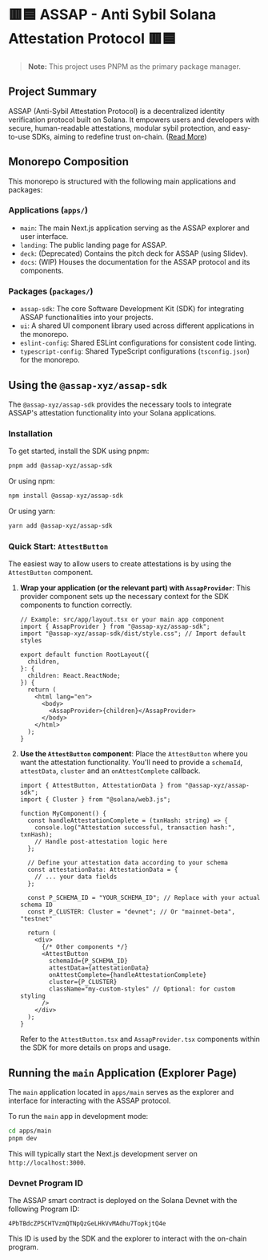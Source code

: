 # 🟥🟦 ASSAP - Anti Sybil Solana Attestation Protocol 🟥🟦

> **Note:** This project uses PNPM as the primary package manager.

## Project Summary

ASSAP (Anti-Sybil Attestation Protocol) is a decentralized identity verification protocol built on Solana. It empowers users and developers with secure, human-readable attestations, modular sybil protection, and easy-to-use SDKs, aiming to redefine trust on-chain. ([Read More](https://www.assap.xyz/))

## Monorepo Composition

This monorepo is structured with the following main applications and packages:

### Applications (`apps/`)

- `main`: The main Next.js application serving as the ASSAP explorer and user interface.
- `landing`: The public landing page for ASSAP.
- `deck`: (Deprecated) Contains the pitch deck for ASSAP (using Slidev).
- `docs`: (WIP) Houses the documentation for the ASSAP protocol and its components.

### Packages (`packages/`)

- `assap-sdk`: The core Software Development Kit (SDK) for integrating ASSAP functionalities into your projects.
- `ui`: A shared UI component library used across different applications in the monorepo.
- `eslint-config`: Shared ESLint configurations for consistent code linting.
- `typescript-config`: Shared TypeScript configurations (`tsconfig.json`) for the monorepo.

## Using the `@assap-xyz/assap-sdk`

The `@assap-xyz/assap-sdk` provides the necessary tools to integrate ASSAP's attestation functionality into your Solana applications.

### Installation

To get started, install the SDK using pnpm:

```sh
pnpm add @assap-xyz/assap-sdk
```

Or using npm:

```sh
npm install @assap-xyz/assap-sdk
```

Or using yarn:

```sh
yarn add @assap-xyz/assap-sdk
```

### Quick Start: `AttestButton`

The easiest way to allow users to create attestations is by using the `AttestButton` component.

1.  **Wrap your application (or the relevant part) with `AssapProvider`**:
    This provider component sets up the necessary context for the SDK components to function correctly.

    ```tsx
    // Example: src/app/layout.tsx or your main app component
    import { AssapProvider } from "@assap-xyz/assap-sdk";
    import "@assap-xyz/assap-sdk/dist/style.css"; // Import default styles

    export default function RootLayout({
      children,
    }: {
      children: React.ReactNode;
    }) {
      return (
        <html lang="en">
          <body>
            <AssapProvider>{children}</AssapProvider>
          </body>
        </html>
      );
    }
    ```

2.  **Use the `AttestButton` component**:
    Place the `AttestButton` where you want the attestation functionality. You'll need to provide a `schemaId`, `attestData`, `cluster` and an `onAttestComplete` callback.

    ```tsx
    import { AttestButton, AttestationData } from "@assap-xyz/assap-sdk";
    import { Cluster } from "@solana/web3.js";

    function MyComponent() {
      const handleAttestationComplete = (txnHash: string) => {
        console.log("Attestation successful, transaction hash:", txnHash);
        // Handle post-attestation logic here
      };

      // Define your attestation data according to your schema
      const attestationData: AttestationData = {
        // ... your data fields
      };

      const P_SCHEMA_ID = "YOUR_SCHEMA_ID"; // Replace with your actual schema ID
      const P_CLUSTER: Cluster = "devnet"; // Or "mainnet-beta", "testnet"

      return (
        <div>
          {/* Other components */}
          <AttestButton
            schemaId={P_SCHEMA_ID}
            attestData={attestationData}
            onAttestComplete={handleAttestationComplete}
            cluster={P_CLUSTER}
            className="my-custom-styles" // Optional: for custom styling
          />
        </div>
      );
    }
    ```

    Refer to the `AttestButton.tsx` and `AssapProvider.tsx` components within the SDK for more details on props and usage.

## Running the `main` Application (Explorer Page)

The `main` application located in `apps/main` serves as the explorer and interface for interacting with the ASSAP protocol.

To run the `main` app in development mode:

```sh
cd apps/main
pnpm dev
```

This will typically start the Next.js development server on `http://localhost:3000`.

### Devnet Program ID

The ASSAP smart contract is deployed on the Solana Devnet with the following Program ID:

`4PbTBdcZP5CHTVzmQTNpQzGeLHkVvMAdhu7TopkjtQ4e`

This ID is used by the SDK and the explorer to interact with the on-chain program.
